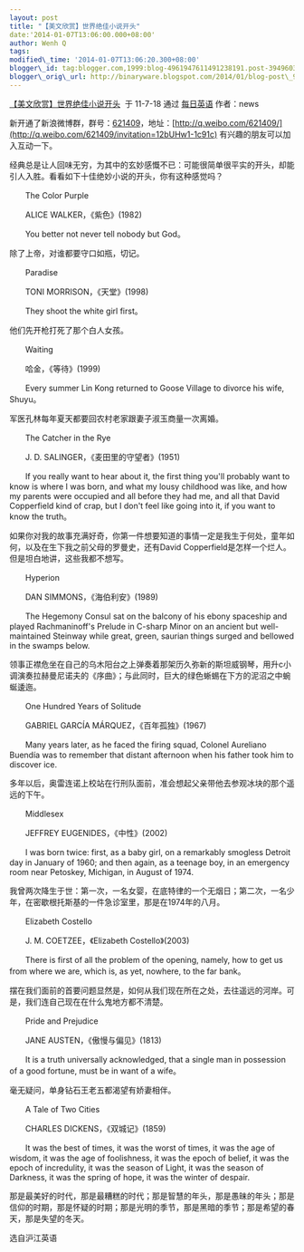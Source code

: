 ```yaml
--- 
layout: post 
title: "【美文欣赏】世界绝佳小说开头" 
date:'2014-01-07T13:06:00.000+08:00' 
author: Wenh Q
tags:
modified\_time: '2014-01-07T13:06:20.300+08:00' 
blogger\_id: tag:blogger.com,1999:blog-4961947611491238191.post-3949603823409175142
blogger\_orig\_url: http://binaryware.blogspot.com/2014/01/blog-post\_9786.html
---
```

[【美文欣赏】世界绝佳小说开头](http://blog.beanwoo.com/english/30/2011/07/19/1445)  于
11-7-18 通过 [每日英语](http://blog.beanwoo.com/english) 作者：news



新开通了新浪微博群，群号：[621409](http://q.weibo.com/621409/invitation=12bUHw1-1c91c)，地址：[http://q.weibo.com/621409/](http://q.weibo.com/621409/invitation=12bUHw1-1c91c)
有兴趣的朋友可以加入互动一下。



经典总是让人回味无穷，为其中的玄妙感慨不已：可能很简单很平实的开头，却能引人入胜。看看如下十佳绝妙小说的开头，你有这种感觉吗？



　　The Color Purple



　　ALICE WALKER，《紫色》(1982)



　　You better not never tell nobody but God。



除了上帝，对谁都要守口如瓶，切记。



　　Paradise



　　TONI MORRISON，《天堂》(1998)



　　They shoot the white girl first。



他们先开枪打死了那个白人女孩。



　　Waiting



　　哈金，《等待》(1999)



　　Every summer Lin Kong returned to Goose Village to divorce his wife,
Shuyu。



军医孔林每年夏天都要回农村老家跟妻子淑玉商量一次离婚。



　　The Catcher in the Rye



　　J. D. SALINGER，《麦田里的守望者》(1951)



　　If you really want to hear about it, the first thing you'll probably
want to know is where I was born, and what my lousy childhood was like,
and how my parents were occupied and all before they had me, and all
that David Copperfield kind of crap, but I don't feel like going into
it, if you want to know the truth。



如果你对我的故事充满好奇，你第一件想要知道的事情一定是我生于何处，童年如何，以及在生下我之前父母的罗曼史，还有David
Copperfield是怎样一个烂人。但是坦白地讲，这些我都不想写。



　　Hyperion



　　DAN SIMMONS，《海伯利安》(1989)



　　The Hegemony Consul sat on the balcony of his ebony spaceship and
played Rachmaninoff's Prelude in C-sharp Minor on an ancient but
well-maintained Steinway while great, green, saurian things surged and
bellowed in the swamps below.



领事正襟危坐在自己的乌木阳台之上弹奏着那架历久弥新的斯坦威钢琴，用升c小调演奏拉赫曼尼诺夫的《序曲》；与此同时，巨大的绿色蜥蜴在下方的泥沼之中蜿蜒逶迤。



　　One Hundred Years of Solitude



　　GABRIEL GARCÍA MÁRQUEZ，《百年孤独》(1967)



　　Many years later, as he faced the firing squad, Colonel Aureliano
Buendía was to remember that distant afternoon when his father took him
to discover ice.



多年以后，奥雷连诺上校站在行刑队面前，准会想起父亲带他去参观冰块的那个遥远的下午。



　　Middlesex



　　JEFFREY EUGENIDES，《中性》(2002)



　　I was born twice: first, as a baby girl, on a remarkably smogless
Detroit day in January of 1960; and then again, as a teenage boy, in an
emergency room near Petoskey, Michigan, in August of 1974.



我曾两次降生于世：第一次，一名女婴，在底特律的一个无烟日；第二次，一名少年，在密歇根托斯基的一件急诊室里，那是在1974年的八月。



　　Elizabeth Costello



　　J. M. COETZEE，《Elizabeth Costello》(2003)



　　There is first of all the problem of the opening, namely, how to get
us from where we are, which is, as yet, nowhere, to the far bank。



摆在我们面前的首要问题显然是，如何从我们现在所在之处，去往遥远的河岸。可是，我们连自己现在在什么鬼地方都不清楚。



　　Pride and Prejudice



　　JANE AUSTEN，《傲慢与偏见》(1813)



　　It is a truth universally acknowledged, that a single man in
possession of a good fortune, must be in want of a wife。



毫无疑问，单身钻石王老五都渴望有娇妻相伴。



　　A Tale of Two Cities



　　CHARLES DICKENS，《双城记》(1859)



　　It was the best of times, it was the worst of times, it was the age
of wisdom, it was the age of foolishness, it was the epoch of belief, it
was the epoch of incredulity, it was the season of Light, it was the
season of Darkness, it was the spring of hope, it was the winter of
despair.



那是最美好的时代，那是最糟糕的时代；那是智慧的年头，那是愚昧的年头；那是信仰的时期，那是怀疑的时期；那是光明的季节，那是黑暗的季节；那是希望的春天，那是失望的冬天。



选自沪江英语
